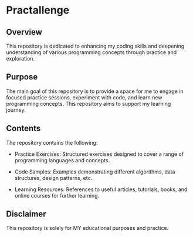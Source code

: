 # Practallenge

## Overview
This repository is dedicated to enhancing my coding skills and deepening understanding of various programming concepts through practice and exploration.

## Purpose
The main goal of this repository is to provide a space for me to engage in focused practice sessions, experiment with code, and learn new programming concepts.
This repository aims to support my learning journey.

## Contents 
The repository contains the following:

* Practice Exercises: Structured exercises designed to cover a range of programming languages and concepts.

* Code Samples: Examples demonstrating different algorithms, data structures, design patterns, etc.

* Learning Resources: References to useful articles, tutorials, books, and online courses for further learning.

## Disclaimer 
This repository is solely for MY educational purposes and practice.